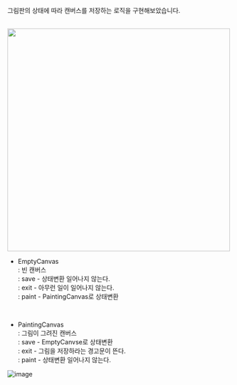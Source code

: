그림판의 상태에 따라 캔버스를 저장하는 로직을 구현해보았습니다. 

<br>

<img src="https://user-images.githubusercontent.com/63052097/214023964-ae155eb1-edcb-4b75-978b-b224047a1d5b.png" width=500 />

- EmptyCanvas           
: 빈 캔버스           
: save - 상태변환 일어나지 않는다.            
: exit - 아무런 일이 일어나지 않는다.             
: paint - PaintingCanvas로 상태변환       

<br>

- PaintingCanvas        
: 그림이 그려진 캔버스          
: save - EmptyCanvse로 상태변환          
: exit - 그림을 저장하라는 경고문이 뜬다.               
: paint - 상태변환 일어나지 않는다.         

![image](https://user-images.githubusercontent.com/63052097/214029181-9b82ec87-2601-4f47-bc29-6256f5d52630.png)


